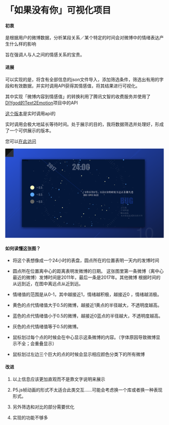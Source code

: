 # 「如果没有你」可视化项目
#### 初衷
是根据用户的微博数据，分析某段关系／某个特定的时间会对微博中的情绪表达产生什么样的影响

旨在强调人与人之间的情感关系的宝贵。

#### 进展
可以实现的是，将含有全部信息的json文件导入，添加筛选条件，筛选出有用的字段和有效数据，并实时调用API获得其情感值，将其结果进行可视化。

其中实现「微博内容到情感值」的转换利用了腾讯文智的收费服务并使用了[DIYgod的Text2Emotion](https://github.com/DIYgod/Text2Emotion)项目中的API

[这个版本](https://github.com/AliceLeon/moody-data/tree/ee8d77466d91139530b2a2c53b71626996600ea3)是实时调用api的

实时调用会极大地延长等待时间。处于展示的目的，我将数据筛选并处理好，形成了一个可供展示的版本。

您可以[在此访问](https://aliceleon.github.io/moody-data/small.html)

![Moody.001](./Moody.001.png)

#### 如何读懂这张图？

- 将这个表想像成一个24小时的表盘，圆点所在的位置表明一天内的发博时间

- 圆点所在位置离中心的距离表明发微博的日期。
这张图里第一条微博（离中心最近的微博）发博时间是2011年，最后一条是2017年。其他微博
根据时间的从远到近，在图中离远点从近到远。

- 情绪值的范围是从0-1，其中越接近1，情绪越积极，越接近0 ，情绪越消极。

- 黄色的点代情绪值大于0.5的微博，越接近1黄点的半径越大，不透明度越高。

- 蓝色的点代情绪值小于0.5的微博，越接近0蓝点的半径越大，不透明度越高。

- 灰色的点代情绪值等于0.5的微博。

- 鼠标划过每个点的时候会在中心显示这条微博的内容。（字体原因导致微博显示不全；会重叠显示）

- 鼠标划过左边三个巨大的点的时候会显示相应颜色分类下的所有微博

#### 改进

1. 以上信息应该更加直观而不是靠文字说明来展示

2. P5.js帧动画的形式不太适合此类交互……可能会考虑换一个库或者换一种表现形式。

3. 另外筛选和对比的部分需要优化

4. 实现的功能不够多